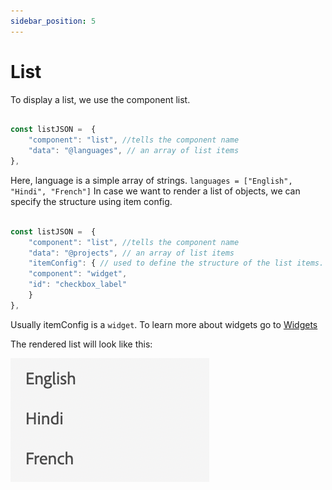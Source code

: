 ```yaml
---
sidebar_position: 5
---
```


# List

To display a list, we use the component list.

```js title="list.js"

const listJSON =  {
    "component": "list", //tells the component name
    "data": "@languages", // an array of list items
},

```

Here, language is a simple array of strings. `languages = ["English", "Hindi", "French"]`
In case we want to render a list of objects, we can specify the structure using item config.

```js title="list.js"

const listJSON =  {
    "component": "list", //tells the component name
    "data": "@projects", // an array of list items
    "itemConfig": { // used to define the structure of the list items.
    "component": "widget",
    "id": "checkbox_label"
    }
},

```

Usually itemConfig is a `widget`. To learn more about widgets go to [Widgets](../Widgets/basic_widget.md)

The rendered list will look like this:

![list](./imgs/list.png "List")
